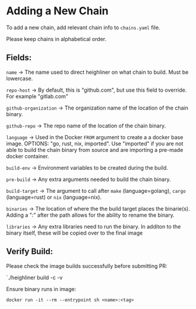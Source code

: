 # Adding a New Chain

To add a new chain, add relevant chain info to `chains.yaml` file.

Please keep chains in alphabetical order.


## Fields:

`name` -> The name used to direct heighliner on what chain to build. Must be lowercase.

`repo-host` -> By default, this is "github.com", but use this field to override. For example "gitlab.com"

`github-organization` -> The organization name of the location of the chain binary.

`github-repo` -> The repo name of the location of the chain binary.

`language` -> Used in the Docker `FROM` argument to create a a docker base image. OPTIONS: "go, rust, nix, imported". Use "imported" if you are not able to build the chain binary from source and are importing a pre-made docker container.

`build-env` -> Environment variables to be created during the build.

`pre-build` -> Any extra arguments needed to build the chain binary. 

`build-target` -> The argument to call after `make` (language=golang),  `cargo` (language=rust) or `nix` (language=nix).

`binaries` -> The location of where the the build target places the binarie(s). Adding a ":" after the path allows for the ability to rename the binary.

`libraries` -> Any extra libraries need to run the binary. In additon to the binary itself, these will be copied over to the final image


## Verify Build:


Please check the image builds successfully before submitting PR:

`./heighliner build -c <CHAIN-NAME> -v <VERSION>

Ensure binary runs in image:

`docker run -it --rm --entrypoint sh <name>:<tag>`